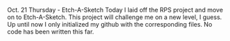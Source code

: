 Oct. 21 Thursday - Etch-A-Sketch
Today I laid off the RPS project and move on to Etch-A-Sketch. This project will challenge 
me on a new level, I guess. Up until now I only initialized my github with the 
corresponding files. No code has been written this far. 

